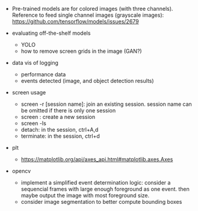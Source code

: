 
* Pre-trained models are for colored images (with three channels). Reference to feed single channel images (grayscale images): https://github.com/tensorflow/models/issues/2679

* evaluating off-the-shelf models
  * YOLO
  * how to remove screen grids in the image (GAN?)

* data vis of logging
  * performance data
  * events detected (image, and object detection results) 
  
* screen usage
  * screen -r [session name]: join an existing session. session name can be omitted if there is only one session
  * screen : create a new session
  * screen -ls
  * detach: in the session, ctrl+A,d
  * terminate: in the session, ctrl+d
  
* plt
  * https://matplotlib.org/api/axes_api.html#matplotlib.axes.Axes
  
* opencv
  * implement a simplified event determination logic: consider a sequencial frames with large enough foreground as one event. then maybe output the image with most foreground size.
  * consider image segmentation to better compute bounding boxes
